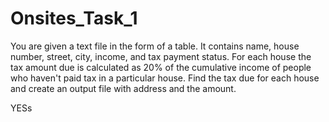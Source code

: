 # Onsites_Task_1

You are given a text file in the form of a table. It contains name, house number, street, city, income, and tax payment status. 
For each house the tax amount due is calculated as 20% of the cumulative income of people who haven't paid tax in a particular house. 
Find the tax due for each house and create an output file with address and the amount.

YESs